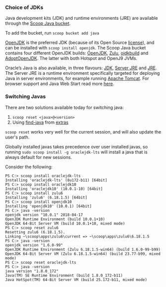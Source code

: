 ### Choice of JDKs

Java development kits (JDK) and runtime environments (JRE) are available through the [Scoop Java bucket](https://github.com/se35710/scoop-java).

To add the bucket, run `scoop bucket add java` 

[OpenJDK](https://github.com/se35710/scoop-java/blob/master/openjdk.json) is the preferred JDK (because of its Open Source [license](http://openjdk.java.net/legal/gplv2+ce.html)), and can be installed with `scoop install openjdk`. The Scoop Java bucket contains four different OpenJDK builds: [OpenJDK](http://openjdk.java.net), [Zulu](https://www.azul.com/products/zulu-and-zulu-enterprise), [ojdkbuild](https://github.com/ojdkbuild/ojdkbuild) and [AdoptOpenJDK](https://adoptopenjdk.net). The latter with both Hotspot and OpenJ9 JVMs.

Oracle’s Java is also available, in three flavours: [JDK](https://github.com/se35710/scoop-java/blob/master/oraclejdk.json), [Server JRE](https://github.com/se35710/scoop-java/blob/master/oraclejre-server.json) and [JRE](https://github.com/se35710/scoop-java/blob/master/oraclejre.json). The Server JRE is a runtime environment specifically targeted for deploying Java in server environments, for example running [Apache Tomcat](https://github.com/lukesampson/scoop-extras/blob/master/tomcat.json).
For browser support and Java Web Start read more [here](https://blogs.oracle.com/java-platform-group/launching-web-start-applications).

### Switching Javas

There are two solutions available today for switching java:

1. `scoop reset <java>@<version>`
2. Using [find-java](https://github.com/lukesampson/scoop-extras/blob/master/find-java.json) from [extras](https://github.com/lukesampson/scoop-extras)

`scoop reset` works very well for the current session, and will also update the user's path.

Globally installed javas takes precedence over user installed javas, so running `sudo scoop install -g oraclejdk-lts` will install a java that is always default for new sessions.

Consider the following:
```
PS C:> scoop install oraclejdk-lts
Installing 'oraclejdk-lts' (8u172-b11) [64bit]
PS C:> scoop install oraclejdk10
Installing 'oraclejdk10' (10.0.1-10) [64bit]
PS C:> scoop install zulu6
Installing 'zulu6' (6.18.1.5) [64bit]
PS C:> scoop install openjdk10
Installing 'openjdk10' (10.0.1) [64bit]
PS C:> java -version
openjdk version "10.0.1" 2018-04-17
OpenJDK Runtime Environment (build 10.0.1+10)
OpenJDK 64-Bit Server VM (build 10.0.1+10, mixed mode)
PS C:> scoop reset zulu6
Resetting zulu6 (6.18.1.5).
Linking ~\scoop\apps\zulu6\current => ~\scoop\apps\zulu6\6.18.1.5
PS C:> java -version
openjdk version "1.6.0-99"
OpenJDK Runtime Environment (Zulu 6.18.1.5-win64) (build 1.6.0-99-b99)
OpenJDK 64-Bit Server VM (Zulu 6.18.1.5-win64) (build 23.77-b99, mixed mode)
PS C:> scoop reset oraclejdk-lts
PS C:> java -version
java version "1.8.0_172"
Java(TM) SE Runtime Environment (build 1.8.0_172-b11)
Java HotSpot(TM) 64-Bit Server VM (build 25.172-b11, mixed mode)
```
